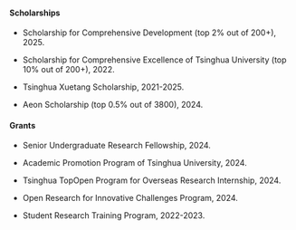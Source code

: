 #### <strong>Scholarships</strong>

- Scholarship for Comprehensive Development (top 2% out of 200+), 2025.

- Scholarship for Comprehensive Excellence of Tsinghua University (top 10% out of 200+), 2022.

- Tsinghua Xuetang Scholarship, 2021-2025.

- Aeon Scholarship (top 0.5% out of 3800), 2024.

#### <strong>Grants</strong>

- Senior Undergraduate Research Fellowship, 2024.

- Academic Promotion Program of Tsinghua University, 2024.

- Tsinghua TopOpen Program for Overseas Research Internship, 2024.

- Open Research for Innovative Challenges Program, 2024.

- Student Research Training Program, 2022-2023.